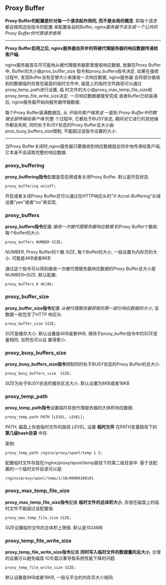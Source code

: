 ## Proxy Buffer

**Proxy Buffer的配置是针对每一个请求起作用的, 而不是全局的概念**. 即每个请求都会按照这些指令的配置
来配置各自的Buffer, *nginx服务器不会生成一个公共的Proxy Buffer供代理请求使用.*

---

**Proxy Buffer启用之后, nginx服务器会异步的将被代理服务器的响应数据传递给客户端.**

nginx服务器首先尽可能地从被代理服务器那里接收响应数据, 放置在Proxy Buffer中, Buffer的大小由prox_buffer_size
指令和proxy_buffers指令决定. 如果在接收过程中, 发现Buffer没有足够大小来接收一次响应数据, nginx服务器
会将部分接收到的数据临时存放在磁盘的临时文件中, 磁盘上的临时文件路径可以通过proxy_temp_path进行设置, 临
时文件的大小由proxy_max_temp_file_size和proxy_temp_file_write_size决定. 一次响应数据被接受完成
或者Buffer已经装满后, nginx服务器开始向服务器传输数据.

每个Proxy Buffer装满数据后, 从 *开始向客户端发送* 一直到 *Proxy Buffer中的数据全部传输给客户端* 的整
个过程中, 它都处于BUSY状态, 期间对它进行的其他操作都会失败, 同时处于BUSY状态的Proxy Buffer总大小由
prox_busy_buffers_size限制, 不能超过该指令设置的大小.

---

当Proxy Buffer关闭时,nginx服务器只要接收到响应数据就会同步地传递给客户端, 它本身不会读取完整的响应数据.


### proxy_buffering

**proxy_buffering指令**配置是否启用或者关闭Proxy Buffer. 默认是开启状态.

```
proxy_buffering on|off;
```

开启或者关闭Proxy Buffer还可以通过在HTTP响应头的"X-Accel-Buffering"头域设置"yes"或者"no"来实现.


### proxy_buffers 

**proxy_buffers指令**配置 *接收一次被代理服务器响应数据* 的Proxy Buffer个数和每个Buffer的大小.

```
proxy_buffers NUMBER SIZE;
```
*NUMBER*, Proxy Buffer的个数
*SIZE*, 每个Buffer的大小, 一般设置为内存页的大小. 可能是4KB或者8KB

通过这个指令可以得到接收一次被代理服务器响应数据的Proxy Buffer总大小是NUMBER*SIZE. 默认配置:
```
proxy_buffers 8 4k|8k;
```


### proxy_buffer_size

**proxy_buffer_size指令**配置 *从被代理服务器获取的第一部分响应数据的大小*, 该数据一般包含了HTTP
响应头.

```
proxy_buffer_size SIZE;
```
*SIZE*是缓存大小. 默认设置是4KB或者8KB, 保持于proxy_buffer指令中的SIZE变量相同, 当然也可以设
置得更小.


### proxy_busy_buffers_size

**proxy_busy_buffers_size指令**限制同时处于BUSY状态的Proxy Buffer的总大小.

```
proxy_busy_buffers_size  SIZE;
```
*SIZE*为处于BUSY状态的缓存区总大小. 默认设置为8KB或者16KB

### proxy_temp_path

**proxy_temp_path指令**设置临时存放代理服务器的大体积响应数据.

```
proxy_temp_path PATH [LEVEL, LEVEL];
```
*PATH*, 磁盘上存放临时文件的路径
*LEVEL*, 设置 **临时文件** 在PATH变量路径下的 **第几级hash目录** 中存.

案例:
```
proxy_temp_path /nginx/proxy/spool/temp 1 2;
```
配置临时文件存放在/nginx/proxy/spool/temp路径下的第二级目录中. 基于该配置的一个临时文件目录可以是:
```
/nginx/proxy/spool/temp/1/10/00000100101
```

### proxy_max_temp_file_size

**proxy_max_temp_file_size指令**配置 **临时文件的总体积大小**, 存放在磁盘上的临时文件不能超过该配置值.

```
proxy_max_temp_file_size SIZE;
```
*SIZE*设置临时文件的总体积上限值. 默认是1024MB


### proxy_temp_file_write_size

**proxy_temp_file_write_size指令**配置 **同时写入临时文件的数据量的总大小**, 合理的设置可以避免磁盘
IO负载过重导致系统性能下降的问题.

```
proxy_temp_file_write_size SIZE;
```
默认设置是8KB或者16KB, 一般与平台的内存页大小相同.
